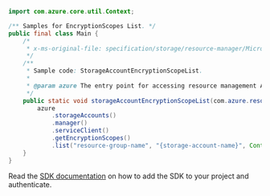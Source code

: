 ```java
import com.azure.core.util.Context;

/** Samples for EncryptionScopes List. */
public final class Main {
    /*
     * x-ms-original-file: specification/storage/resource-manager/Microsoft.Storage/stable/2021-04-01/examples/StorageAccountEncryptionScopeList.json
     */
    /**
     * Sample code: StorageAccountEncryptionScopeList.
     *
     * @param azure The entry point for accessing resource management APIs in Azure.
     */
    public static void storageAccountEncryptionScopeList(com.azure.resourcemanager.AzureResourceManager azure) {
        azure
            .storageAccounts()
            .manager()
            .serviceClient()
            .getEncryptionScopes()
            .list("resource-group-name", "{storage-account-name}", Context.NONE);
    }
}
```

Read the [SDK documentation](https://github.com/Azure/azure-sdk-for-java/blob/azure-resourcemanager_2.11.0/sdk/resourcemanager/azure-resourcemanager/README.md) on how to add the SDK to your project and authenticate.
